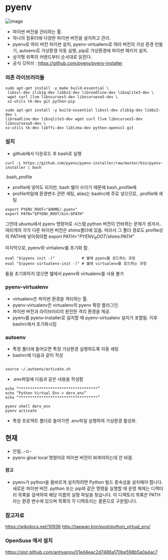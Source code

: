 

# pyenv
![image](https://user-images.githubusercontent.com/15938354/144147393-c1422462-162c-490a-8119-e51c6ec14a3c.png)

- 파이썬 버전을 관리하는 툴.
- 하나의 컴퓨터에 다양한 파이썬 버전을 설치하고 관리.
- pyenv로 여러 버전 파이썬 설치, pyenv-virtualenv로 여러 버전의 가상 환경 만들기, autoenv로 가상환경 자동 실행, pip로 가상환경에 파이썬 패키지 설치.
- 삼각형 위쪽의 커맨드부터 순서대로 읽힌다.
- 공식 깃허브 : https://github.com/pyenv/pyenv-installer

### 의존 라이브러리들 
```
sudo apt-get install -y make build-essential \
 libssl-dev zlib1g-dev libbz2-dev libreadline-dev libsqlite3-dev \
 wget curl llvm libncurses5-dev libncursesw5-dev \
 xz-utils tk-dev git python-pip
```

```
sudo apt-get install -y build-essential libssl-dev zlib1g-dev libbz2-dev \
libreadline-dev libsqlite3-dev wget curl llvm libncurses5-dev libncursesw5-dev \
xz-utils tk-dev libffi-dev liblzma-dev python-openssl git
```

### 설치 

- github에서 다운로드 후 bash로 실행
```
curl -L https://github.com/pyenv/pyenv-installer/raw/master/bin/pyenv-installer | bash
```

.bash_profile
- profile에 넣어도 되지만, bash 쉘이 쓰이기 때문에 bash_profile에 
- profile파일에 환경변수 관련 세팅, alias는 bashrc에 주로 넣으므로, .profile에 세팅 
 
```
export PYENV_ROOT="$HOME/.pyenv"
export PATH="$PYENV_ROOT/bin:$PATH"

```

그런데 ubuntu에서 pyenv 명령어로 시스템 python 버전이 안바뀌는 문제가 생겨서..
여러개의 각각 다른 파이썬 버전은 shims폴더에 있음.
따라서 그 폴더 경로도 profile상의 PATH에 넣어줘야함
export PATH="$PYENV_ROOT/shims:$PATH"

마지막으로, pyenv와 virtialenv를 초기화 함. 
```
eval "$(pyenv init -)"            # 쉘에 pyenv를 로드하는 과정
eval "$(pyenv virtualenv-init -)" # 쉘에 virtualenv를 로드하는 과정 
```
둘을 초기화하지 않으면 쉘에서 pyenv와 virtualenv를 사용 불가




### pyenv-virtualenv
- virtualenv은 파이썬 환경을 격리하는 툴.
- pyenv-virtualenv은 virtualenv의 pyenv 확장 플러그인.
- 파이썬 버전과 라이브러리의 완전한 격리 환경을 제공.
- pyenv를 pyenv-installer로 설치할 때 pyenv-virtualenv 설치가 포함됨. 이후 bashrc에서 초기화시킴 

### autoenv
- 특정 폴더에 들어오면 특정 가상환경 실행하도록 자동 세팅
- bashrc에 다음과 같이 작성
```shell

source ~/.autoenv/activate.sh 
```
- .env파일에 다음과 같은 내용을 작성함

```shell
echo “***********************************”
echo “Python Virtual Env > dero_env”
echo “***********************************”

pyenv shell dero_env 
pyenv activate
```


- 특정 프로젝트 폴더로 들어가면 .env파일 실행하여 가상환경 활성화.



## 현재 
- 안됨..-ㅁ-
- pyenv gloal local 명령어로 파이썬 버전이 바껴야하는데 안 바뀜.

#### 참고
- pyenv가 python을 올바르게 설치하려면 Python 빌드 종속성을 설치해야 합니다. 새로운 파이썬 버전. python 또는 pip와 같은 명령을 실행할 때 운영 체제는 디렉터리 목록을 검색하여 해당 이름의 실행 파일을 찾습니다. 이 디렉토리 목록은 PATH라는 환경 변수에 있으며 목록의 각 디렉토리는 콜론으로 구분됩니다.


### 참고자료 
https://wikidocs.net/10936
http://taewan.kim/post/python_virtual_env/

### OpenSuse 에서 설치
https://gist.github.com/antivanov/01ed4eac2d7486a170be598b5a0a4ac7
